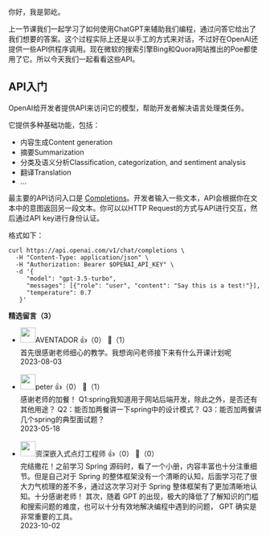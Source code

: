 你好，我是郭屹。

上一节课我们一起学习了如何使用ChatGPT来辅助我们编程，通过问答它给出了我们想要的答案。这个过程实际上还是以手工的方式来对话，不过好在OpenAI还提供一些API供程序调用。现在微软的搜索引擎Bing和Quora网站推出的Poe都使用了它。所以今天我们一起看看这些API。

## API入门

OpenAI给开发者提供API来访问它的模型，帮助开发者解决语言处理类任务。

它提供多种基础功能，包括：

- 内容生成Content generation
- 摘要Summarization
- 分类及语义分析Classification, categorization, and sentiment analysis
- 翻译Translation
- …

最主要的API访问入口是 [Completions](https://platform.openai.com/docs/api-reference/completions)。开发者输入一些文本，API会根据你在文本中的意图返回另一段文本。你可以以HTTP Request的方式与API进行交互，然后通过API key进行身份认证。

格式如下：

```plain
curl https://api.openai.com/v1/chat/completions \
  -H "Content-Type: application/json" \
  -H "Authorization: Bearer $OPENAI_API_KEY" \
  -d '{
     "model": "gpt-3.5-turbo",
     "messages": [{"role": "user", "content": "Say this is a test!"}],
     "temperature": 0.7
   }'
```
<div><strong>精选留言（3）</strong></div><ul>
<li><img src="https://static001.geekbang.org/account/avatar/00/36/bf/0d/d6ac34bd.jpg" width="30px"><span>AVENTADOR</span> 👍（0） 💬（1）<div>首先很感谢老师细心的教学。我想询问老师接下来有什么开课计划呢</div>2023-08-03</li><br/><li><img src="https://static001.geekbang.org/account/avatar/00/10/25/87/f3a69d1b.jpg" width="30px"><span>peter</span> 👍（0） 💬（1）<div>感谢老师的加餐！
Q1:spring我知道用于网站后端开发，除此之外，是否还有其他用途？
Q2：能否加两餐讲一下spring中的设计模式？
Q3：能否加两餐讲几个spring的典型面试题？</div>2023-05-18</li><br/><li><img src="https://static001.geekbang.org/account/avatar/00/2b/4d/d2/86dec58a.jpg" width="30px"><span>资深嵌入式点灯工程师</span> 👍（0） 💬（0）<div>完结撒花！之前学习 Spring 源码时，看了一个小册，内容丰富也十分注重细节。但是自己对于 Spring 的整体框架没有一个清晰的认知，后面学习花了很大力气梳理的差不多，通过这次学习对于 Spring 整体框架有了更加清晰地认知。十分感谢老师！
其次，随着 GPT 的出现，极大的降低了了解知识的门槛和搜索问题的难度，也可以十分有效地解决编程中遇到的问题， GPT 确实是非常重要的工具。</div>2023-10-02</li><br/>
</ul>